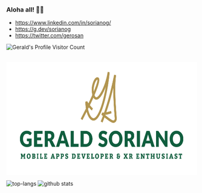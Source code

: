 ### Aloha all! 🤙🏽

- https://www.linkedin.com/in/sorianog/
- https://g.dev/sorianog
- https://twitter.com/gerosan

![Gerald's Profile Visitor Count](https://visitor-badge.glitch.me/badge?page_id=sorianog.sorianog)

<br />

<img src="GS%20-%20Full%20Logo%20-%201024x768.png" height="300" alt="Gerald Soriano - Logo" align="center"/>  

![top-langs](https://github-readme-stats.vercel.app/api/top-langs?username=sorianog&show_icons=true&theme=dark)
![github stats](https://github-readme-stats.vercel.app/api?username=sorianog&show_icons=true&theme=dark)

<!--
**sorianog/sorianog** is a ✨ _special_ ✨ repository because its `README.md` (this file) appears on your GitHub profile.

Here are some ideas to get you started:

- 🔭 I’m currently working on ...
- 🌱 I’m currently learning ...
- 👯 I’m looking to collaborate on ...
- 🤔 I’m looking for help with ...
- 💬 Ask me about ...
- 📫 How to reach me: ...
- 😄 Pronouns: ...
- ⚡ Fun fact: ...
-->

